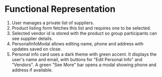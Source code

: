 # Functional Representation

1. User manages a private list of suppliers.
2. Product listing form fetches this list and requires one to be selected.
3. Selected vendor id is stored with the product so group participants can see supplier details.
4. PersonalInfoModal allows editing name, phone and address with updates saved on close.
5. Personal info card uses a dark theme with green accent. It displays the user's name and email, with buttons for "Edit Personal Info" and "Vendors". A green "See More" bar opens a modal showing phone and address if available.

